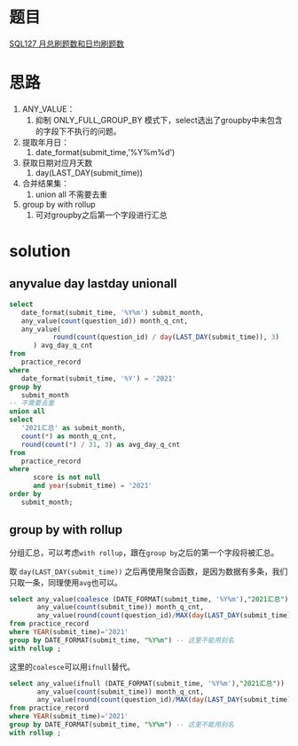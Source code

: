 # 题目

[SQL127 月总刷题数和日均刷题数](https://www.nowcoder.com/practice/f6b4770f453d4163acc419e3d19e6746?tpId=240&tqId=2183006&ru=/exam/oj&qru=/ta/sql-advanced/question-ranking&sourceUrl=%2Fexam%2Foj%3Ftab%3DSQL%25E7%25AF%2587%26topicId%3D240)

# 思路
1. ANY_VALUE：
   1. 抑制 ONLY_FULL_GROUP_BY 模式下，select选出了groupby中未包含的字段下不执行的问题。
2. 提取年月日：
   1. date_format(submit_time,'%Y%m%d')
3. 获取日期对应月天数
   1. day(LAST_DAY(submit_time))
4. 合并结果集：
   1. union all 不需要去重
5. group by with rollup
   1. 可对groupby之后第一个字段进行汇总


# solution

## anyvalue day lastday unionall
```sql
select
   date_format(submit_time, '%Y%m') submit_month,
   any_value(count(question_id)) month_q_cnt,
   any_value(
           round(count(question_id) / day(LAST_DAY(submit_time)), 3)
      ) avg_day_q_cnt
from
   practice_record
where
   date_format(submit_time, '%Y') = '2021'
group by
   submit_month
-- 不需要去重
union all
select
   '2021汇总' as submit_month,
   count(*) as month_q_cnt,
   round(count(*) / 31, 3) as avg_day_q_cnt
from
   practice_record
where
      score is not null
      and year(submit_time) = '2021'
order by
   submit_month;
```

## group by with rollup
分组汇总，可以考虑`with rollup`，跟在`group by`之后的第一个字段将被汇总。

取 `day(LAST_DAY(submit_time))` 之后再使用聚合函数，是因为数据有多条，我们只取一条，同理使用`avg`也可以。

```sql
select any_value(coalesce (DATE_FORMAT(submit_time, '%Y%m'),"2021汇总")) submit_month,
       any_value(count(submit_time)) month_q_cnt,
       any_value(round(count(question_id)/MAX(day(LAST_DAY(submit_time))), 3)) avg_day_q_cnt
from practice_record
where YEAR(submit_time)='2021'
group by DATE_FORMAT(submit_time, "%Y%m") -- 这里不能用别名
with rollup ;

```
这里的`coalesce`可以用`ifnull`替代。
```sql
select any_value(ifnull (DATE_FORMAT(submit_time, '%Y%m'),"2021汇总")) submit_month,
       any_value(count(submit_time)) month_q_cnt,
       any_value(round(count(question_id)/MAX(day(LAST_DAY(submit_time))), 3)) avg_day_q_cnt
from practice_record
where YEAR(submit_time)='2021'
group by DATE_FORMAT(submit_time, "%Y%m") -- 这里不能用别名
with rollup ;
```